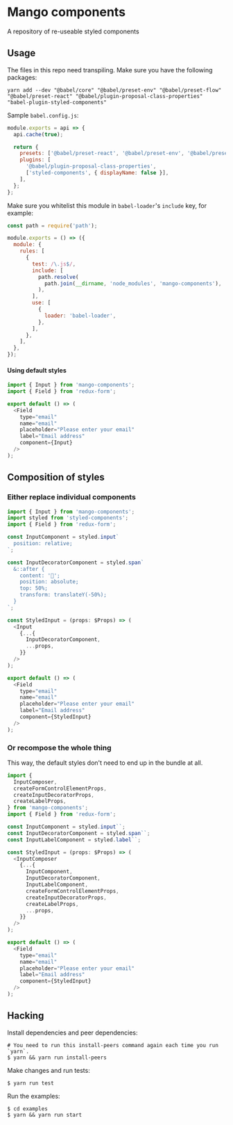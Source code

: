 # Mango components

A repository of re-useable styled components

## Usage

The files in this repo need transpiling. Make sure you have the following packages:

```
yarn add --dev "@babel/core" "@babel/preset-env" "@babel/preset-flow" "@babel/preset-react" "@babel/plugin-proposal-class-properties" "babel-plugin-styled-components"
```

Sample `babel.config.js`:

```js
module.exports = api => {
  api.cache(true);

  return {
    presets: ['@babel/preset-react', '@babel/preset-env', '@babel/preset-flow'],
    plugins: [
      '@babel/plugin-proposal-class-properties',
      ['styled-components', { displayName: false }],
    ],
  };
};
```

Make sure you whitelist this module in `babel-loader`'s `include` key, for example:

```js
const path = require('path');

module.exports = () => ({
  module: {
    rules: [
      {
        test: /\.js$/,
        include: [
          path.resolve(
            path.join(__dirname, 'node_modules', 'mango-components'),
          ),
        ],
        use: [
          {
            loader: 'babel-loader',
          },
        ],
      },
    ],
  },
});
```

#### Using default styles

```js
import { Input } from 'mango-components';
import { Field } from 'redux-form';

export default () => (
  <Field
    type="email"
    name="email"
    placeholder="Please enter your email"
    label="Email address"
    component={Input}
  />
);
```

## Composition of styles

### Either replace individual components

```js
import { Input } from 'mango-components';
import styled from 'styled-components';
import { Field } from 'redux-form';

const InputComponent = styled.input`
  position: relative;
`;

const InputDecoratorComponent = styled.span`
  &::after {
    content: '🙅';
    position: absolute;
    top: 50%;
    transform: translateY(-50%);
  }
`;

const StyledInput = (props: $Props) => (
  <Input
    {...{
      InputDecoratorComponent,
      ...props,
    }}
  />
);

export default () => (
  <Field
    type="email"
    name="email"
    placeholder="Please enter your email"
    label="Email address"
    component={StyledInput}
  />
);
```

### Or recompose the whole thing

This way, the default styles don't need to end up in the bundle at all.

```js
import {
  InputComposer,
  createFormControlElementProps,
  createInputDecoratorProps,
  createLabelProps,
} from 'mango-components';
import { Field } from 'redux-form';

const InputComponent = styled.input``;
const InputDecoratorComponent = styled.span``;
const InputLabelComponent = styled.label``;

const StyledInput = (props: $Props) => (
  <InputComposer
    {...{
      InputComponent,
      InputDecoratorComponent,
      InputLabelComponent,
      createFormControlElementProps,
      createInputDecoratorProps,
      createLabelProps,
      ...props,
    }}
  />
);

export default () => (
  <Field
    type="email"
    name="email"
    placeholder="Please enter your email"
    label="Email address"
    component={StyledInput}
  />
);
```

## Hacking

Install dependencies and peer dependencies:

```
# You need to run this install-peers command again each time you run `yarn`.
$ yarn && yarn run install-peers
```

Make changes and run tests:

```
$ yarn run test
```

Run the examples:

```
$ cd examples
$ yarn && yarn run start
```
